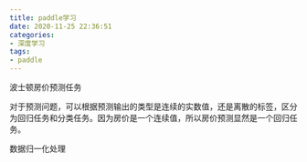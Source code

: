 ```yaml
---
title: paddle学习
date: 2020-11-25 22:36:51
categories:
- 深度学习
tags:
- paddle
---
```


波士顿房价预测任务

对于预测问题，可以根据预测输出的类型是连续的实数值，还是离散的标签，区分为回归任务和分类任务。因为房价是一个连续值，所以房价预测显然是一个回归任务。

数据归一化处理
